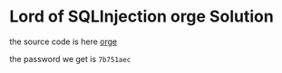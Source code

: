 # Lord of SQLInjection orge Solution

the source code is here [orge](./scripts/orge.py)

the password we get is `7b751aec`
